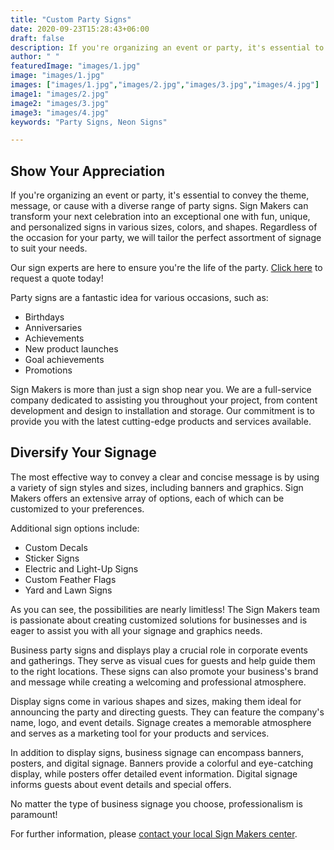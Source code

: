 ```yaml
---
title: "Custom Party Signs"
date: 2020-09-23T15:28:43+06:00
draft: false
description: If you're organizing an event or party, it's essential to convey the theme, message, or cause with a diverse range of party signs. Sign Makers can transform your next celebration into an exceptional one with fun, unique, and personalized signs in various sizes, colors, and shapes. Regardless of the occasion for your party, we will tailor the perfect assortment of signage to suit your needs
author: " "
featuredImage: "images/1.jpg"
image: "images/1.jpg"
images: ["images/1.jpg","images/2.jpg","images/3.jpg","images/4.jpg"]
image1: "images/2.jpg"
image2: "images/3.jpg"
image3: "images/4.jpg"
keywords: "Party Signs, Neon Signs"

---
```

## Show Your Appreciation

If you're organizing an event or party, it's essential to convey the theme, message, or cause with a diverse range of party signs. Sign Makers can transform your next celebration into an exceptional one with fun, unique, and personalized signs in various sizes, colors, and shapes. Regardless of the occasion for your party, we will tailor the perfect assortment of signage to suit your needs.

Our sign experts are here to ensure you're the life of the party. [Click here](#) to request a quote today!

Party signs are a fantastic idea for various occasions, such as:
- Birthdays
- Anniversaries
- Achievements
- New product launches
- Goal achievements
- Promotions

Sign Makers is more than just a sign shop near you. We are a full-service company dedicated to assisting you throughout your project, from content development and design to installation and storage. Our commitment is to provide you with the latest cutting-edge products and services available.

## Diversify Your Signage

The most effective way to convey a clear and concise message is by using a variety of sign styles and sizes, including banners and graphics. Sign Makers offers an extensive array of options, each of which can be customized to your preferences.

Additional sign options include:
- Custom Decals
- Sticker Signs
- Electric and Light-Up Signs
- Custom Feather Flags
- Yard and Lawn Signs

As you can see, the possibilities are nearly limitless! The Sign Makers team is passionate about creating customized solutions for businesses and is eager to assist you with all your signage and graphics needs.

Business party signs and displays play a crucial role in corporate events and gatherings. They serve as visual cues for guests and help guide them to the right locations. These signs can also promote your business's brand and message while creating a welcoming and professional atmosphere.

Display signs come in various shapes and sizes, making them ideal for announcing the party and directing guests. They can feature the company's name, logo, and event details. Signage creates a memorable atmosphere and serves as a marketing tool for your products and services.

In addition to display signs, business signage can encompass banners, posters, and digital signage. Banners provide a colorful and eye-catching display, while posters offer detailed event information. Digital signage informs guests about event details and special offers.

No matter the type of business signage you choose, professionalism is paramount!

For further information, please [contact your local Sign Makers center](#).
